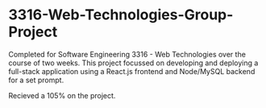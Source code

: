 # 3316-Web-Technologies-Group-Project

Completed for Software Engineering 3316 - Web Technologies over the course of two weeks. This project focussed on developing and deploying a full-stack application using a React.js frontend and Node/MySQL backend for a set prompt.

Recieved a 105% on the project.
